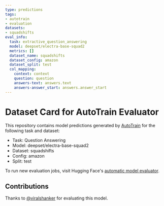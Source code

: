 ```yaml
---
type: predictions
tags:
- autotrain
- evaluation
datasets:
- squadshifts
eval_info:
  task: extractive_question_answering
  model: deepset/electra-base-squad2
  metrics: []
  dataset_name: squadshifts
  dataset_config: amazon
  dataset_split: test
  col_mapping:
    context: context
    question: question
    answers-text: answers.text
    answers-answer_start: answers.answer_start
---
```

# Dataset Card for AutoTrain Evaluator

This repository contains model predictions generated by [AutoTrain](https://huggingface.co/autotrain) for the following task and dataset:

* Task: Question Answering
* Model: deepset/electra-base-squad2
* Dataset: squadshifts
* Config: amazon
* Split: test

To run new evaluation jobs, visit Hugging Face's [automatic model evaluator](https://huggingface.co/spaces/autoevaluate/model-evaluator).

## Contributions

Thanks to [@viralshanker](https://huggingface.co/viralshanker) for evaluating this model.
